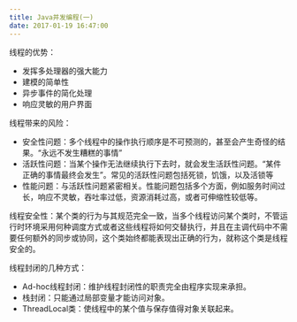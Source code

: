 ```yaml
---
title: Java并发编程(一)
date: 2017-01-19 16:47:00
---
```


线程的优势：

- 发挥多处理器的强大能力
- 建模的简单性
- 异步事件的简化处理
- 响应灵敏的用户界面

线程带来的风险：

- 安全性问题：多个线程中的操作执行顺序是不可预测的，甚至会产生奇怪的结果。“永远不发生糟糕的事情”
- 活跃性问题：当某个操作无法继续执行下去时，就会发生活跃性问题。“某件正确的事情最终会发生”。常见的活跃性问题包括死锁，饥饿，以及活锁等
- 性能问题：与活跃性问题紧密相关。性能问题包括多个方面，例如服务时间过长，响应不灵敏，吞吐率过低，资源消耗过高，或者可伸缩性较低等。

线程安全性：某个类的行为与其规范完全一致，当多个线程访问某个类时，不管运行时环境采用何种调度方式或者这些线程将如何交替执行，并且在主调代码中不需要任何额外的同步或协同，这个类始终都能表现出正确的行为，就称这个类是线程安全的。

线程封闭的几种方式：

- Ad-hoc线程封闭：维护线程封闭性的职责完全由程序实现来承担。
- 栈封闭：只能通过局部变量才能访问对象。
- ThreadLocal类：使线程中的某个值与保存值得对象关联起来。